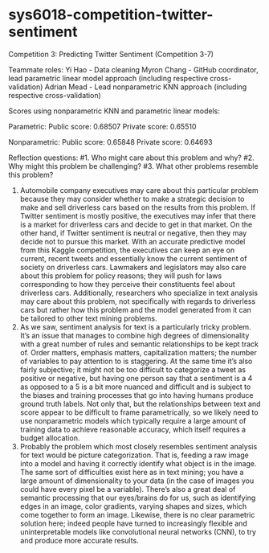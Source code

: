 # sys6018-competition-twitter-sentiment
Competition 3:  Predicting Twitter Sentiment (Competition 3-7)


Teammate roles:
Yi Hao - Data cleaning
Myron Chang - GitHub coordinator, lead parametric linear model approach (including respective cross-validation)
Adrian Mead - Lead nonparametric KNN approach (including respective cross-validation)


Scores using nonparametric KNN and parametric linear models:

Parametric:
Public score: 0.68507
Private score: 0.65510

Nonparametric:
Public score: 0.65848
Private score: 0.64693


Reflection questions:
#1. Who might care about this problem and why?
#2. Why might this problem be challenging?
#3. What other problems resemble this problem?


1.	Automobile company executives may care about this particular problem because they may consider whether to make a strategic decision to make and sell driverless cars based on the results from this problem. If Twitter sentiment is mostly positive, the executives may infer that there is a market for driverless cars and decide to get in that market.  On the other hand, if Twitter sentiment is neutral or negative, then they may decide not to pursue this market. With an accurate predictive model from this Kaggle competition, the executives can keep an eye on current, recent tweets and essentially know the current sentiment of society on driverless cars. Lawmakers and legislators may also care about this problem for policy reasons; they will push for laws corresponding to how they perceive their constituents feel about driverless cars. Additionally, researchers who specialize in text analysis may care about this problem, not specifically with regards to driverless cars but rather how this problem and the model generated from it can be tailored to other text mining problems.
2.	As we saw, sentiment analysis for text is a particularly tricky problem. It’s an issue that manages to combine high degrees of dimensionality with a great number of rules and semantic relationships to be kept track of. Order matters, emphasis matters, capitalization matters; the number of variables to pay attention to is staggering. At the same time it’s also fairly subjective; it might not be too difficult to categorize a tweet as positive or negative, but having one person say that a sentiment is a 4 as opposed to a 5 is a bit more nuanced and difficult and is subject to the biases and training processes that go into having humans produce ground truth labels. Not only that, but the relationships between text and score appear to be difficult to frame parametrically, so we likely need to use nonparametric models which typically require a large amount of training data to achieve reasonable accuracy, which itself requires a budget allocation.
3.	Probably the problem which most closely resembles sentiment analysis for text would be picture categorization. That is, feeding a raw image into a model and having it correctly identify what object is in the image. The same sort of difficulties exist here as in text mining; you have a large amount of dimensionality to your data (in the case of images you could have every pixel be a variable). There’s also a great deal of semantic processing that our eyes/brains do for us, such as identifying edges in an image, color gradients, varying shapes and sizes, which come together to form an image. Likewise, there is no clear parametric solution here; indeed people have turned to increasingly flexible and uninterpretable models like convolutional neural networks (CNN), to try and produce more accurate results.
